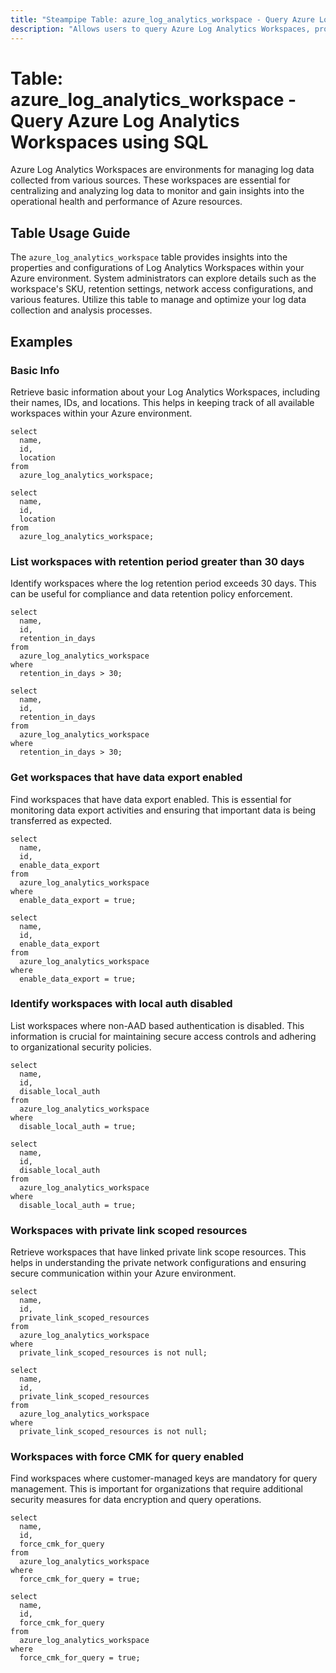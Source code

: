 ```yaml
---
title: "Steampipe Table: azure_log_analytics_workspace - Query Azure Log Analytics Workspaces using SQL"
description: "Allows users to query Azure Log Analytics Workspaces, providing insights into the configuration and properties of Log Analytics Workspaces within their Azure environment."
---
```


# Table: azure_log_analytics_workspace - Query Azure Log Analytics Workspaces using SQL

Azure Log Analytics Workspaces are environments for managing log data collected from various sources. These workspaces are essential for centralizing and analyzing log data to monitor and gain insights into the operational health and performance of Azure resources.

## Table Usage Guide

The `azure_log_analytics_workspace` table provides insights into the properties and configurations of Log Analytics Workspaces within your Azure environment. System administrators can explore details such as the workspace's SKU, retention settings, network access configurations, and various features. Utilize this table to manage and optimize your log data collection and analysis processes.

## Examples

### Basic Info

Retrieve basic information about your Log Analytics Workspaces, including their names, IDs, and locations. This helps in keeping track of all available workspaces within your Azure environment.

```sql+postgres
select
  name,
  id,
  location
from
  azure_log_analytics_workspace;
```

```sql+sqlite
select
  name,
  id,
  location
from
  azure_log_analytics_workspace;
```

### List workspaces with retention period greater than 30 days

Identify workspaces where the log retention period exceeds 30 days. This can be useful for compliance and data retention policy enforcement.

```sql+postgres
select
  name,
  id,
  retention_in_days
from
  azure_log_analytics_workspace
where
  retention_in_days > 30;
```

```sql+sqlite
select
  name,
  id,
  retention_in_days
from
  azure_log_analytics_workspace
where
  retention_in_days > 30;
```

### Get workspaces that have data export enabled

Find workspaces that have data export enabled. This is essential for monitoring data export activities and ensuring that important data is being transferred as expected.

```sql+postgres
select
  name,
  id,
  enable_data_export
from
  azure_log_analytics_workspace
where
  enable_data_export = true;
```

```sql+sqlite
select
  name,
  id,
  enable_data_export
from
  azure_log_analytics_workspace
where
  enable_data_export = true;
```

### Identify workspaces with local auth disabled

List workspaces where non-AAD based authentication is disabled. This information is crucial for maintaining secure access controls and adhering to organizational security policies.

```sql+postgres
select
  name,
  id,
  disable_local_auth
from
  azure_log_analytics_workspace
where
  disable_local_auth = true;
```

```sql+sqlite
select
  name,
  id,
  disable_local_auth
from
  azure_log_analytics_workspace
where
  disable_local_auth = true;
```

### Workspaces with private link scoped resources

Retrieve workspaces that have linked private link scope resources. This helps in understanding the private network configurations and ensuring secure communication within your Azure environment.

```sql+postgres
select
  name,
  id,
  private_link_scoped_resources
from
  azure_log_analytics_workspace
where
  private_link_scoped_resources is not null;
```

```sql+sqlite
select
  name,
  id,
  private_link_scoped_resources
from
  azure_log_analytics_workspace
where
  private_link_scoped_resources is not null;
```

### Workspaces with force CMK for query enabled

Find workspaces where customer-managed keys are mandatory for query management. This is important for organizations that require additional security measures for data encryption and query operations.

```sql+postgres
select
  name,
  id,
  force_cmk_for_query
from
  azure_log_analytics_workspace
where
  force_cmk_for_query = true;
```

```sql+sqlite
select
  name,
  id,
  force_cmk_for_query
from
  azure_log_analytics_workspace
where
  force_cmk_for_query = true;
```
